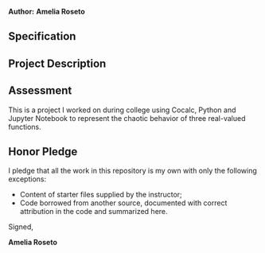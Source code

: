 
**Author:** **Amelia Roseto**

## Specification



## Project Description

## Assessment
 This is a project I worked on during college using Cocalc, Python and Jupyter Notebook to represent the chaotic behavior of three real-valued functions. 

## Honor Pledge

I pledge that all the work in this repository is my own with only the following exceptions:

* Content of starter files supplied by the instructor;
* Code borrowed from another source, documented with correct attribution in the code and summarized here.

Signed,

**Amelia Roseto**
